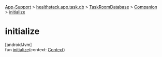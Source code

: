 
[App-Support](../../../../index.html) > [healthstack.app.task.db](../../index.html) > [TaskRoomDatabase](../index.html) > [Companion](index.html) > [initialize](initialize.html)



# initialize



[androidJvm]\
fun [initialize](initialize.html)(context: [Context](https://developer.android.com/reference/kotlin/android/content/Context.html))




